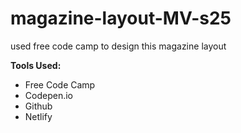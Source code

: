 # magazine-layout-MV-s25


used free code camp to design this magazine layout 

**Tools Used:**
* Free Code Camp
* Codepen.io
* Github
* Netlify 